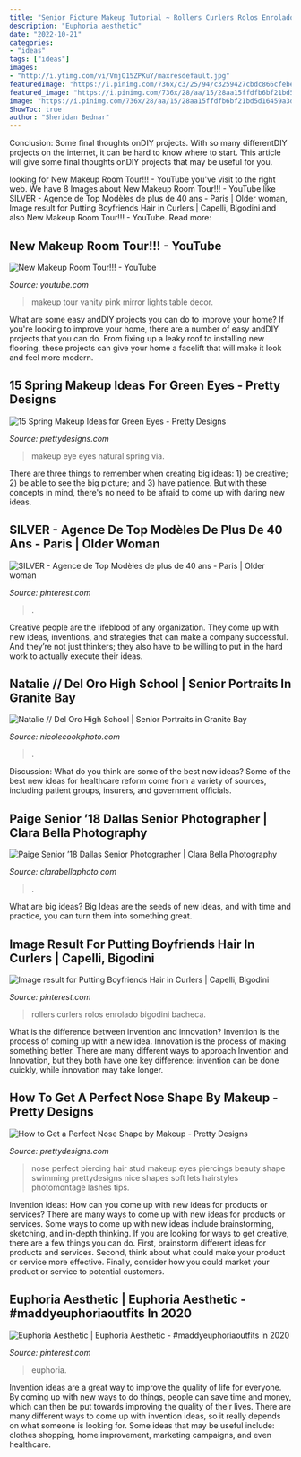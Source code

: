 ```yaml
---
title: "Senior Picture Makeup Tutorial ~ Rollers Curlers Rolos Enrolado Bigodini Bacheca"
description: "Euphoria aesthetic"
date: "2022-10-21"
categories:
- "ideas"
tags: ["ideas"]
images:
- "http://i.ytimg.com/vi/VmjO15ZPKuY/maxresdefault.jpg"
featuredImage: "https://i.pinimg.com/736x/c3/25/94/c3259427cbdc866cfebe98539b25ea2a.jpg"
featured_image: "https://i.pinimg.com/736x/28/aa/15/28aa15ffdfb6bf21bd5d16459a3d04a3.jpg"
image: "https://i.pinimg.com/736x/28/aa/15/28aa15ffdfb6bf21bd5d16459a3d04a3.jpg"
ShowToc: true
author: "Sheridan Bednar"
---
```



Conclusion: Some final thoughts onDIY projects.
With so many differentDIY projects on the internet, it can be hard to know where to start. This article will give some final thoughts onDIY projects that may be useful for you.

	

		
looking for New Makeup Room Tour!!! - YouTube you've visit to the right web. We have 8 Images about New Makeup Room Tour!!! - YouTube like SILVER - Agence de Top Modèles de plus de 40 ans - Paris | Older woman, Image result for Putting Boyfriends Hair in Curlers | Capelli, Bigodini and also New Makeup Room Tour!!! - YouTube. Read more:
		
    
## New Makeup Room Tour!!! - YouTube

<img loading=lazy src="http://i.ytimg.com/vi/VmjO15ZPKuY/maxresdefault.jpg" onerror="this.onerror=null;this.src='https://tse4.mm.bing.net/th?id=OIP.vpviGL67keTEKqD1RtcGuAHaEK&amp;pid=15.1';" alt="New Makeup Room Tour!!! - YouTube">

_Source: youtube.com_

>makeup tour vanity pink mirror lights table decor. 

	

What are some easy andDIY projects you can do to improve your home?
If you're looking to improve your home, there are a number of easy andDIY projects that you can do. From fixing up a leaky roof to installing new flooring, these projects can give your home a facelift that will make it look and feel more modern.

    
## 15 Spring Makeup Ideas For Green Eyes - Pretty Designs

<img loading=lazy src="https://www.prettydesigns.com/wp-content/uploads/2015/03/Natural-Green-Eye-Makeup.jpg" onerror="this.onerror=null;this.src='https://tse4.mm.bing.net/th?id=OIP._XpjTURYcCF1xgui4_Co2gHaL3&amp;pid=15.1';" alt="15 Spring Makeup Ideas for Green Eyes - Pretty Designs">

_Source: prettydesigns.com_

>makeup eye eyes natural spring via. 

	

There are three things to remember when creating big ideas: 1) be creative; 2) be able to see the big picture; and 3) have patience. But with these concepts in mind, there's no need to be afraid to come up with daring new ideas.

    
## SILVER - Agence De Top Modèles De Plus De 40 Ans - Paris | Older Woman

<img loading=lazy src="https://i.pinimg.com/736x/c3/25/94/c3259427cbdc866cfebe98539b25ea2a.jpg" onerror="this.onerror=null;this.src='https://tse2.mm.bing.net/th?id=OIP.nblFBNgOeE5RC6_oNiCH-AAAAA&amp;pid=15.1';" alt="SILVER - Agence de Top Modèles de plus de 40 ans - Paris | Older woman">

_Source: pinterest.com_

>. 

	

Creative people are the lifeblood of any organization. They come up with new ideas, inventions, and strategies that can make a company successful. And they’re not just thinkers; they also have to be willing to put in the hard work to actually execute their ideas.

    
## Natalie // Del Oro High School | Senior Portraits In Granite Bay

<img loading=lazy src="https://nicolecookphoto.com/wp-content/uploads/2018/01/Granite-Bay-Senior-Portraits_0004.jpg" onerror="this.onerror=null;this.src='https://tse1.mm.bing.net/th?id=OIP.tG9CAtBF7Tg4oJIi9OKXtQHaLE&amp;pid=15.1';" alt="Natalie // Del Oro High School | Senior Portraits in Granite Bay">

_Source: nicolecookphoto.com_

>. 

	

Discussion: What do you think are some of the best new ideas?
Some of the best new ideas for healthcare reform come from a variety of sources, including patient groups, insurers, and government officials.

    
## Paige Senior ’18 Dallas Senior Photographer | Clara Bella Photography

<img loading=lazy src="https://www.clarabellaphoto.com/wp-content/uploads/2017/09/19-11053-post/2017-09-19_0005(pp_w480_h681).jpg" onerror="this.onerror=null;this.src='https://tse3.mm.bing.net/th?id=OIP.EUkU2Fsi3fLWxakJkqeJqQHaKg&amp;pid=15.1';" alt="Paige Senior ’18 Dallas Senior Photographer | Clara Bella Photography">

_Source: clarabellaphoto.com_

>. 

	

What are big ideas?
Big Ideas are the seeds of new ideas, and with time and practice, you can turn them into something great.

    
## Image Result For Putting Boyfriends Hair In Curlers | Capelli, Bigodini

<img loading=lazy src="https://i.pinimg.com/736x/28/aa/15/28aa15ffdfb6bf21bd5d16459a3d04a3.jpg" onerror="this.onerror=null;this.src='https://tse4.mm.bing.net/th?id=OIP.LM7c0cwEjsQtilw1-m-HLQAAAA&amp;pid=15.1';" alt="Image result for Putting Boyfriends Hair in Curlers | Capelli, Bigodini">

_Source: pinterest.com_

>rollers curlers rolos enrolado bigodini bacheca. 

	

What is the difference between invention and innovation?
Invention is the process of coming up with a new idea. Innovation is the process of making something better. There are many different ways to approach Invention and Innovation, but they both have one key difference: invention can be done quickly, while innovation may take longer.

    
## How To Get A Perfect Nose Shape By Makeup - Pretty Designs

<img loading=lazy src="http://www.prettydesigns.com/wp-content/uploads/2014/04/High-Nose-2.jpg" onerror="this.onerror=null;this.src='https://tse1.mm.bing.net/th?id=OIP.Ndk4iwTlB0MA_MVgAPLvHAAAAA&amp;pid=15.1';" alt="How to Get a Perfect Nose Shape by Makeup - Pretty Designs">

_Source: prettydesigns.com_

>nose perfect piercing hair stud makeup eyes piercings beauty shape swimming prettydesigns nice shapes soft lets hairstyles photomontage lashes tips. 

	

Invention ideas: How can you come up with new ideas for products or services?
There are many ways to come up with new ideas for products or services. Some ways to come up with new ideas include brainstorming, sketching, and in-depth thinking. If you are looking for ways to get creative, there are a few things you can do. First, brainstorm different ideas for products and services. Second, think about what could make your product or service more effective. Finally, consider how you could market your product or service to potential customers.

    
## Euphoria Aesthetic | Euphoria Aesthetic - #maddyeuphoriaoutfits In 2020

<img loading=lazy src="https://i.pinimg.com/736x/80/25/a7/8025a756703301f055b5b9fadc6e4279.jpg" onerror="this.onerror=null;this.src='https://tse2.mm.bing.net/th?id=OIP.nII3RAkOL1_Gk--yKaFy0AHaNL&amp;pid=15.1';" alt="Euphoria Aesthetic | Euphoria Aesthetic - #maddyeuphoriaoutfits in 2020">

_Source: pinterest.com_

>euphoria. 

	

Invention ideas are a great way to improve the quality of life for everyone. By coming up with new ways to do things, people can save time and money, which can then be put towards improving the quality of their lives. There are many different ways to come up with invention ideas, so it really depends on what someone is looking for. Some ideas that may be useful include: clothes shopping, home improvement, marketing campaigns, and even healthcare.

